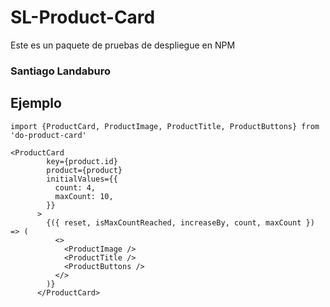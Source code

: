 # SL-Product-Card

Este es un paquete de pruebas de despliegue en NPM

### Santiago Landaburo

## Ejemplo

```
import {ProductCard, ProductImage, ProductTitle, ProductButtons} from 'do-product-card'
```

```
<ProductCard
        key={product.id}
        product={product}
        initialValues={{
          count: 4,
          maxCount: 10,
        }}
      >
        {({ reset, isMaxCountReached, increaseBy, count, maxCount }) => (
          <>
            <ProductImage />
            <ProductTitle />
            <ProductButtons />
          </>
        )}
      </ProductCard>
```

